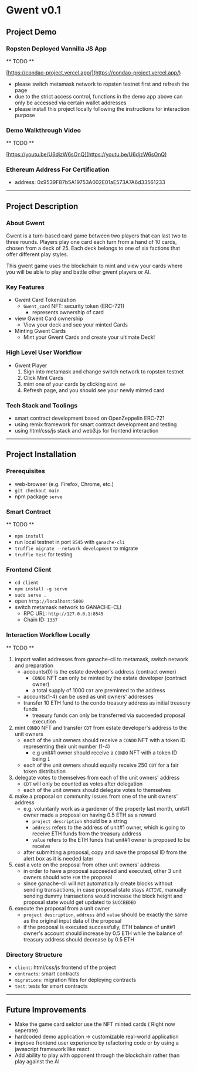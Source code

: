 # Gwent v0.1

## Project Demo

### Ropsten Deployed Vannilla JS App
** TODO **

[https://condao-project.vercel.app/](https://condao-project.vercel.app/)
- please switch metamask network to ropsten testnet first and refresh the page
- due to the strict access control, functions in the demo app above can only be accessed via certain wallet addresses
- please install this project locally following the instructions for interaction purpose

### Demo Walkthrough Video
** TODO **

[https://youtu.be/U6djzW6sOnQ](https://youtu.be/U6djzW6sOnQ)

### Ethereum Address For Certification
- address: 0x9539F87b5A19753A002E01aE573A7A6d33561233

---

## Project Description

### About Gwent
Gwent is a turn-based card game between two players that can last two to three rounds. Players play one card each turn from a hand of 10 cards, chosen from a deck of 25. Each deck belongs to one of six factions that offer different play styles.

This gwent game uses the blockchain to mint and view your cards where you will be able to play and battle other gwent players or AI.

### Key Features
- Gwent Card Tokenization
    - `Gwent_card` NFT: security token (ERC-721)
        - represents ownership of card 
- view Gwent Card ownership
    - View your deck and see your minted Cards
- Minting Gwent Cards
    - Mint your Gwent Cards and create your ultimate Deck!

### High Level User Workflow
- Gwent Player
    1. Sign into metamask and change switch network to ropsten testnet
    2. Click Mint Cards
    3. mint one of your cards by clicking `mint me`
    4. Refresh page, and you should see your newly minted card


### Tech Stack and Toolings
- smart contract development based on OpenZeppelin ERC-721
- using remix framework for smart contract development and testing
- using html/css/js stack and web3.js for frontend interaction

---

## Project Installation

### Prerequisites
- web-browser (e.g. Firefox, Chrome, etc.)
- `git checkout main`
- npm package `serve`

### Smart Contract
** TODO **

- `npm install`
- run local testnet in port `8545` with `ganache-cli`
- `truffle migrate --network development` to migrate
- `truffle test` for testing

### Frontend Client
- `cd client`
- `npm install -g serve`
- `sudo serve .`
- open `http://localhost:5000`
- switch metamask network to GANACHE-CLI
    - RPC URL: `http://127.0.0.1:8545`
    - Chain ID: `1337`

### Interaction Workflow Locally
** TODO **

1. import wallet addresses from ganache-cli to metamask, switch network and preparation
    - accounts(0) is the estate developer's address (contract owner)
        - `CONDO` NFT can only be minted by the estate developer (contract owner)
        - a total supply of 1000 `CDT` are preminted to the address
    - accounts(1-4) can be used as unit owners' addresses
    - transfer 10 ETH fund to the condo treasury address as initial treasury funds
        - treasury funds can only be transferred via succeeded proposal execution 
2. mint `CONDO` NFT and transfer `CDT` from estate developer's address to the unit owners
    - each of the unit owners should receive a `CONDO` NFT with a token ID representing their unit number (1-4)
        - e.g unit#1 owner should receive a `CONDO` NFT with a token ID being `1`
    - each of the unit owners should equally receive 250 `CDT` for a fair token distribution
3. delegate votes to themselves from each of the unit owners' address
    - `CDT` will only be counted as votes after delegation
    - each of the unit owners should delegate votes to themselves
4. make a proposal on community issues from one of the unit owners' address
    - e.g. voluntarily work as a gardener of the property last month, unit#1 owner made a proposal on having 0.5 ETH as a reward
        - `project description` should be a string
        - `address` refers to the address of unit#1 owner, which is going to receive ETH funds from the treasury address
        - `value` refers to the ETH funds that unit#1 owner is proposed to be receive
    - after submitting a proposal, copy and save the proposal ID from the alert box as it is needed later
5. cast a vote on the proposal from other unit owners' address
    - in order to have a proposal succeeded and executed, other 3 unit owners should vote `FOR` the proposal
    - since ganache-cli will not automatically create blocks without sending transactions, in case proposal state stays `ACTIVE`, manually sending dummy transactions would increase the block height and proposal state would get updated to `SUCCEEDED`
6. execute the proposal from a unit owner
    - `project description`, `address` and `value` should be exactly the same as the original input data of the proposal
    - if the proposal is executed successfully, ETH balance of unit#1 owner's account should increase by 0.5 ETH while the balance of treasury address should decrease by 0.5 ETH

### Directory Structure
- `client`: html/css/js frontend of the project
- `contracts`: smart contracts
- `migrations`: migration files for deploying contracts
- `test`: tests for smart contracts

---

## Future Improvements
- Make the game card selctor use the NFT minted cards ( Right now seperate) 
- hardcoded demo application -> customizable real-world application
- improve frontend user experience by refactoring code or by using a javascript framework like react
- Add ability to play with opponent through the blockchain rather than play against the AI